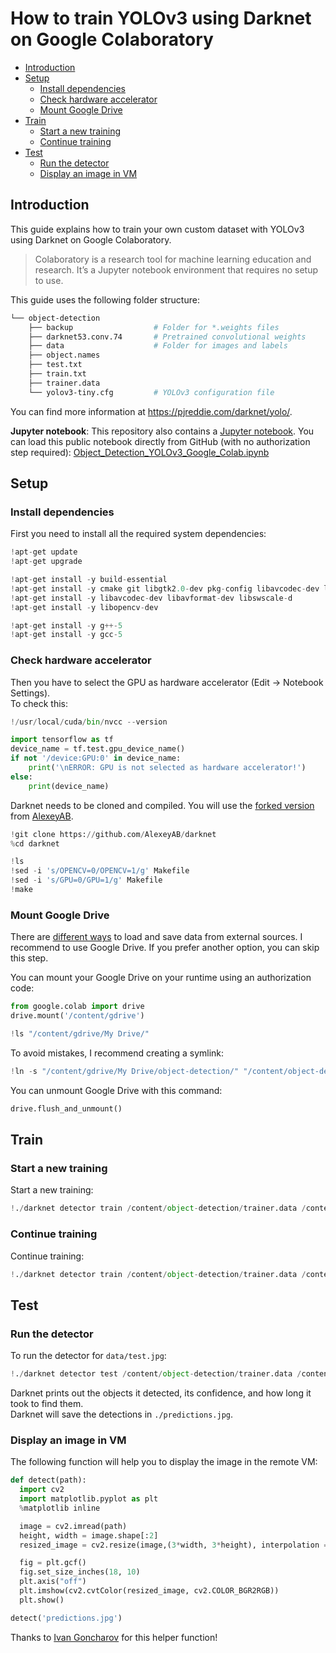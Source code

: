 # How to train YOLOv3 using Darknet on Google Colaboratory

- [Introduction](#introduction)
- [Setup](#setup)
  - [Install dependencies](#install-dependencies)
  - [Check hardware accelerator](#check-hardware-accelerator)
  - [Mount Google Drive](#mount-google-drive)
- [Train](#train)
  - [Start a new training](#start-a-new-training)
  - [Continue training](#continue-training)
- [Test](#test)
  - [Run the detector](#run-the-detector)
  - [Display an image in VM](#display-an-image-in-vm)

## Introduction 

This guide explains how to train your own custom dataset with YOLOv3 using Darknet on Google Colaboratory.  

<!-- > Darknet is an open source neural network framework written in C and CUDA. It is fast, easy to install, and supports CPU and GPU computation.   -->

> Colaboratory is a research tool for machine learning education and research. It’s a Jupyter notebook environment that requires no setup to use.  

This guide uses the following folder structure:  

```bash
└── object-detection
    ├── backup                  # Folder for *.weights files
    ├── darknet53.conv.74       # Pretrained convolutional weights
    ├── data                    # Folder for images and labels
    ├── object.names            
    ├── test.txt
    ├── train.txt
    ├── trainer.data            
    └── yolov3-tiny.cfg         # YOLOv3 configuration file
```

You can find more information at https://pjreddie.com/darknet/yolo/.  

**Jupyter notebook**: This repository also contains a [Jupyter notebook](https://github.com/robingenz/object-detection-yolov3-google-colab/blob/master/Object_Detection_YOLOv3_Google_Colab.ipynb). 
You can load this public notebook directly from GitHub (with no authorization step required): [Object_Detection_YOLOv3_Google_Colab.ipynb](https://colab.research.google.com/github/robingenz/object-detection-yolov3-google-colab/blob/master/Object_Detection_YOLOv3_Google_Colab.ipynb)

## Setup

### Install dependencies

First you need to install all the required system dependencies:
```python
!apt-get update
!apt-get upgrade

!apt-get install -y build-essential
!apt-get install -y cmake git libgtk2.0-dev pkg-config libavcodec-dev libavformat-dev libswscale-dev
!apt-get install -y libavcodec-dev libavformat-dev libswscale-d
!apt-get install -y libopencv-dev

!apt-get install -y g++-5
!apt-get install -y gcc-5
```

### Check hardware accelerator

Then you have to select the GPU as hardware accelerator (Edit -> Notebook Settings).  
To check this:  

```python
!/usr/local/cuda/bin/nvcc --version

import tensorflow as tf
device_name = tf.test.gpu_device_name()
if not '/device:GPU:0' in device_name:
    print('\nERROR: GPU is not selected as hardware accelerator!')
else:
    print(device_name)
```

Darknet needs to be cloned and compiled. 
You will use the [forked version](https://github.com/AlexeyAB/darknet) from [AlexeyAB](https://github.com/AlexeyAB).  

```python
!git clone https://github.com/AlexeyAB/darknet
%cd darknet

!ls
!sed -i 's/OPENCV=0/OPENCV=1/g' Makefile
!sed -i 's/GPU=0/GPU=1/g' Makefile
!make
```

### Mount Google Drive

There are [different ways](https://colab.research.google.com/notebooks/io.ipynb) to load and save data from external sources.
I recommend to use Google Drive.
If you prefer another option, you can skip this step.  

You can mount your Google Drive on your runtime using an authorization code:

```python
from google.colab import drive
drive.mount('/content/gdrive')

!ls "/content/gdrive/My Drive/"
```

To avoid mistakes, I recommend creating a symlink:

```python
!ln -s "/content/gdrive/My Drive/object-detection/" "/content/object-detection"
```

You can unmount Google Drive with this command:  

```python
drive.flush_and_unmount()
```


## Train

### Start a new training

Start a new training:  

```python
!./darknet detector train /content/object-detection/trainer.data /content/object-detection/yolov3-tiny.cfg /content/object-detection/darknet53.conv.74 -dont_show 
```

### Continue training

Continue training:  

```python
!./darknet detector train /content/object-detection/trainer.data /content/object-detection/yolov3-tiny.cfg backup/yolov3-tiny_last.weights -dont_show 
```

## Test

### Run the detector

To run the detector for `data/test.jpg`:

```python
!./darknet detector test /content/object-detection/trainer.data /content/object-detection/yolov3-tiny.cfg /content/object-detection/backup/yolov3-tiny_last.weights /content/object-detection/data/test.jpg -dont_show 
```

Darknet prints out the objects it detected, its confidence, and how long it took to find them.  
Darknet will save the detections in `./predictions.jpg`.

### Display an image in VM

The following function will help you to display the image in the remote VM:  

```python
def detect(path):
  import cv2
  import matplotlib.pyplot as plt
  %matplotlib inline

  image = cv2.imread(path)
  height, width = image.shape[:2]
  resized_image = cv2.resize(image,(3*width, 3*height), interpolation = cv2.INTER_CUBIC)

  fig = plt.gcf()
  fig.set_size_inches(18, 10)
  plt.axis("off")
  plt.imshow(cv2.cvtColor(resized_image, cv2.COLOR_BGR2RGB))
  plt.show()

detect('predictions.jpg')
```

Thanks to [Ivan Goncharov](https://github.com/ivangrov) for this helper function!